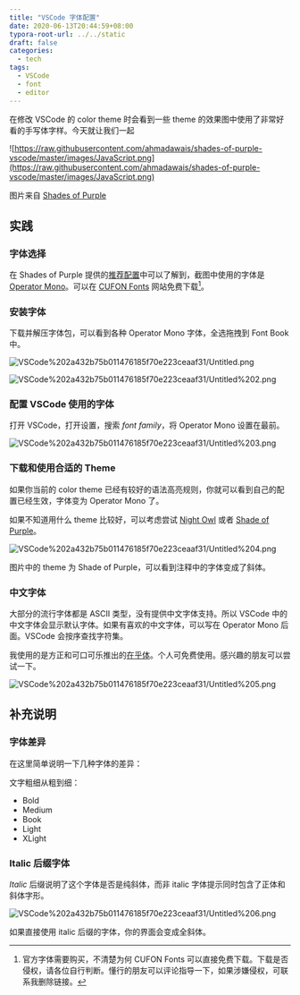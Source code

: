 ```yaml
---
title: "VSCode 字体配置"
date: 2020-06-13T20:44:59+08:00
typora-root-url: ../../static
draft: false
categories:
  - tech
tags:
  - VSCode
  - font
  - editor
---
```


在修改 VSCode 的 color theme 时会看到一些 theme 的效果图中使用了非常好看的手写体字样。今天就让我们一起

![https://raw.githubusercontent.com/ahmadawais/shades-of-purple-vscode/master/images/JavaScript.png](https://raw.githubusercontent.com/ahmadawais/shades-of-purple-vscode/master/images/JavaScript.png)

图片来自 [Shades of Purple](https://marketplace.visualstudio.com/items?itemName=ahmadawais.shades-of-purple)

## 实践

### 字体选择

在 Shades of Purple 提供的[推荐配置](https://marketplace.visualstudio.com/items?itemName=ahmadawais.shades-of-purple#best-custom-settings)中可以了解到，截图中使用的字体是 [Operator Mono](https://www.typography.com/fonts/operator/overview)。可以在 [CUFON Fonts](https://www.cufonfonts.com/font/operator-mono) 网站免费下载[^1]。

### 安装字体

下载并解压字体包，可以看到各种 Operator Mono 字体，全选拖拽到 Font Book 中。

![VSCode%202a432b75b011476185f70e223ceaaf31/Untitled.png](/images/vscode-font-configuration.assets/Untitled.png)

![VSCode%202a432b75b011476185f70e223ceaaf31/Untitled%202.png](/images/vscode-font-configuration.assets/2.png)

### 配置 VSCode 使用的字体

打开 VSCode，打开设置，搜索 *font family*，将 Operator Mono 设置在最前。

![VSCode%202a432b75b011476185f70e223ceaaf31/Untitled%203.png](/images/vscode-font-configuration.assets/3.png)

### 下载和使用合适的 Theme

如果你当前的 color theme 已经有较好的语法高亮规则，你就可以看到自己的配置已经生效，字体变为 Operator Mono 了。

如果不知道用什么 theme 比较好，可以考虑尝试 [Night Owl](https://marketplace.visualstudio.com/items?itemName=sdras.night-owl) 或者 [Shade of Purple](https://marketplace.visualstudio.com/items?itemName=ahmadawais.shades-of-purple)。

![VSCode%202a432b75b011476185f70e223ceaaf31/Untitled%204.png](/images/vscode-font-configuration.assets/4.png)

图片中的 theme 为 Shade of Purple，可以看到注释中的字体变成了斜体。

### 中文字体

大部分的流行字体都是 ASCII 类型，没有提供中文字体支持。所以 VSCode 中的中文字体会显示默认字体。如果有喜欢的中文字体，可以写在 Operator Mono 后面。VSCode 会按序查找字符集。

我使用的是方正和可口可乐推出的[在乎体](https://www.foundertype.com/index.php/FontInfo/index/id/4792)。个人可免费使用。感兴趣的朋友可以尝试一下。

![VSCode%202a432b75b011476185f70e223ceaaf31/Untitled%205.png](/images/vscode-font-configuration.assets/5.png)

## 补充说明

### 字体差异

在这里简单说明一下几种字体的差异：

文字粗细从粗到细：

- Bold
- Medium
- Book
- Light
- XLight

### Italic 后缀字体

*Italic* 后缀说明了这个字体是否是纯斜体，而非 italic 字体提示同时包含了正体和斜体字形。

![VSCode%202a432b75b011476185f70e223ceaaf31/Untitled%206.png](/images/vscode-font-configuration.assets/6.png)

如果直接使用 italic 后缀的字体，你的界面会变成全斜体。

[^1]: 官方字体需要购买，不清楚为何 CUFON Fonts 可以直接免费下载。下载是否侵权，请各位自行判断。懂行的朋友可以评论指导一下，如果涉嫌侵权，可联系我删除链接。
